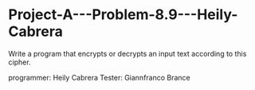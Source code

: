 # Project-A---Problem-8.9---Heily-Cabrera

Write a program that encrypts or decrypts an input text according to this cipher.

programmer: Heily Cabrera
Tester: Giannfranco Brance
